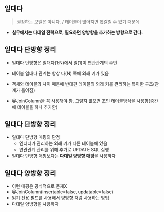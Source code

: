 
## 일대다

> 권장하는 모델은 아니다. / 테이블이 많아지면 헷갈릴 수 있기 때문에

+ **실무에서는 다대일 전략으로, 필요하면 양방향을 추가하는 방향으로 간다.**

## 일대다 단방향 정리
+ 일대다 단방향은 일대다(1:N)에서 일(1)이 연관관계의 주인

+ 테이블 일대다 관계는 항상 다(N) 쪽에 외래 키가 있음
  
+ 객체와 테이블의 차이 때문에 반대편 테이블의 외래 키를 관리하는 특이한 구조(관계가 틀어짐)

+ @JoinColumn을 꼭 사용해야 함. 그렇지 않으면 조인 테이블방식을 사용함(중간에 테이블을 하나 추가함)

## 일대다 단방향 정리
+ 일대다 단방향 매핑의 단점
  - 엔티티가 관리하는 외래 키가 다른 테이블에 있음
  - 연관관계 관리를 위해 추가로 UPDATE SQL 실행
+ 일대다 단방향 매핑보다는 **다대일 양방향 매핑**을 사용하자

## 일대다 양방향 정리
+ 이런 매핑은 공식적으로 존재X
+ @JoinColumn(insertable=false, updatable=false)
+ 읽기 전용 필드를 사용해서 양방향 처럼 사용하는 방법
+ 다대일 양방향을 사용하자







